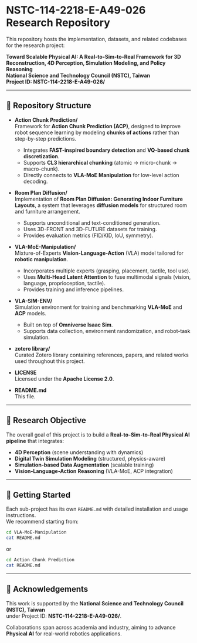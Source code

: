 # NSTC-114-2218-E-A49-026 Research Repository

This repository hosts the implementation, datasets, and related codebases for the research project:

**Toward Scalable Physical AI: A Real-to-Sim-to-Real Framework for 3D Reconstruction, 4D Perception, Simulation Modeling, and Policy Reasoning**  
**National Science and Technology Council (NSTC), Taiwan**  
**Project ID: NSTC-114-2218-E-A49-026/**

---

## 📂 Repository Structure

- **Action Chunk Prediction/**  
  Framework for **Action Chunk Prediction (ACP)**, designed to improve robot sequence learning by modeling **chunks of actions** rather than step-by-step predictions.  
  - Integrates **FAST-inspired boundary detection** and **VQ-based chunk discretization**.  
  - Supports **CL3 hierarchical chunking** (atomic → micro-chunk → macro-chunk).  
  - Directly connects to **VLA-MoE Manipulation** for low-level action decoding.  

- **Room Plan Diffusion/**  
  Implementation of **Room Plan Diffusion: Generating Indoor Furniture Layouts**, a system that leverages **diffusion models** for structured room and furniture arrangement.  
  - Supports unconditional and text-conditioned generation.  
  - Uses 3D-FRONT and 3D-FUTURE datasets for training.  
  - Provides evaluation metrics (FID/KID, IoU, symmetry).  

- **VLA-MoE-Manipulation/**  
  Mixture-of-Experts **Vision-Language-Action** (VLA) model tailored for **robotic manipulation**.  
  - Incorporates multiple experts (grasping, placement, tactile, tool use).  
  - Uses **Multi-Head Latent Attention** to fuse multimodal signals (vision, language, proprioception, tactile).  
  - Provides training and inference pipelines.  

- **VLA-SIM-ENV/**  
  Simulation environment for training and benchmarking **VLA-MoE** and **ACP** models.  
  - Built on top of **Omniverse Isaac Sim**.  
  - Supports data collection, environment randomization, and robot-task simulation.  

- **zotero library/**  
  Curated Zotero library containing references, papers, and related works used throughout this project.  

- **LICENSE**  
  Licensed under the **Apache License 2.0**.  

- **README.md**  
  This file.  

---

## 🎯 Research Objective

The overall goal of this project is to build a **Real-to-Sim-to-Real Physical AI pipeline** that integrates:  
- **4D Perception** (scene understanding with dynamics)  
- **Digital Twin Simulation Modeling** (structured, physics-aware)  
- **Simulation-based Data Augmentation** (scalable training)  
- **Vision-Language-Action Reasoning** (VLA-MoE, ACP integration)  

---

## 🚀 Getting Started

Each sub-project has its own `README.md` with detailed installation and usage instructions.  
We recommend starting from:

```bash
cd VLA-MoE-Manipulation
cat README.md
```

or

```bash
cd Action Chunk Prediction
cat README.md
```

---

## 🪪 Acknowledgements

This work is supported by the **National Science and Technology Council (NSTC), Taiwan**  
under Project ID: **NSTC-114-2218-E-A49-026/**.  

Collaborations span across academia and industry, aiming to advance **Physical AI** for real-world robotics applications.  
